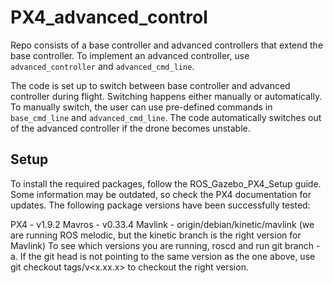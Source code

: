 # PX4_advanced_control

Repo consists of a base controller and advanced controllers that extend the base controller. To implement an advanced controller, use `advanced_controller` and `advanced_cmd_line`. 

The code is set up to switch between base controller and advanced controller during flight. Switching happens either manually or automatically. To manually switch, the user can use pre-defined commands in `base_cmd_line` and `advanced_cmd_line`. The code automatically switches out of the advanced controller if the drone becomes unstable.

## Setup

To install the required packages, follow the ROS_Gazebo_PX4_Setup guide. Some information may be outdated, so check the PX4 documentation for updates. The following package versions have been successfully tested:

PX4 - v1.9.2
Mavros - v0.33.4
Mavlink - origin/debian/kinetic/mavlink (we are running ROS melodic, but the kinetic branch is the right version for Mavlink)
To see which versions you are running, roscd <pkg> and run git branch -a. If the git head is not pointing to the same version as the one above, use git checkout tags/v<x.xx.x> to checkout the right version.
